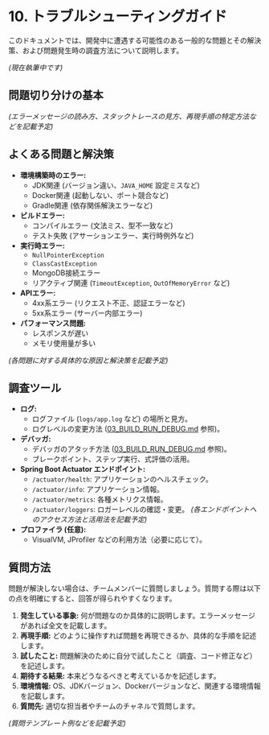 # 10. トラブルシューティングガイド

このドキュメントでは、開発中に遭遇する可能性のある一般的な問題とその解決策、および問題発生時の調査方法について説明します。

*(現在執筆中です)*

## 問題切り分けの基本

*(エラーメッセージの読み方、スタックトレースの見方、再現手順の特定方法などを記載予定)*

## よくある問題と解決策

*   **環境構築時のエラー:**
    *   JDK関連 (バージョン違い、`JAVA_HOME` 設定ミスなど)
    *   Docker関連 (起動しない、ポート競合など)
    *   Gradle関連 (依存関係解決エラーなど)
*   **ビルドエラー:**
    *   コンパイルエラー (文法ミス、型不一致など)
    *   テスト失敗 (アサーションエラー、実行時例外など)
*   **実行時エラー:**
    *   `NullPointerException`
    *   `ClassCastException`
    *   MongoDB接続エラー
    *   リアクティブ関連 (`TimeoutException`, `OutOfMemoryError` など)
*   **APIエラー:**
    *   4xx系エラー (リクエスト不正、認証エラーなど)
    *   5xx系エラー (サーバー内部エラー)
*   **パフォーマンス問題:**
    *   レスポンスが遅い
    *   メモリ使用量が多い

*(各問題に対する具体的な原因と解決策を記載予定)*

## 調査ツール

*   **ログ:**
    *   ログファイル (`logs/app.log` など) の場所と見方。
    *   ログレベルの変更方法 ([03_BUILD_RUN_DEBUG.md](./03_BUILD_RUN_DEBUG.md) 参照)。
*   **デバッガ:**
    *   デバッガのアタッチ方法 ([03_BUILD_RUN_DEBUG.md](./03_BUILD_RUN_DEBUG.md) 参照)。
    *   ブレークポイント、ステップ実行、式評価の活用。
*   **Spring Boot Actuator エンドポイント:**
    *   `/actuator/health`: アプリケーションのヘルスチェック。
    *   `/actuator/info`: アプリケーション情報。
    *   `/actuator/metrics`: 各種メトリクス情報。
    *   `/actuator/loggers`: ロガーレベルの確認・変更。
    *(各エンドポイントへのアクセス方法と活用法を記載予定)*
*   **プロファイラ (任意):**
    *   VisualVM, JProfiler などの利用方法（必要に応じて）。

## 質問方法

問題が解決しない場合は、チームメンバーに質問しましょう。質問する際は以下の点を明確にすると、回答が得られやすくなります。

1.  **発生している事象:** 何が問題なのか具体的に説明します。エラーメッセージがあれば全文を記載します。
2.  **再現手順:** どのように操作すれば問題を再現できるか、具体的な手順を記述します。
3.  **試したこと:** 問題解決のために自分で試したこと（調査、コード修正など）を記述します。
4.  **期待する結果:** 本来どうなるべきと考えているかを記述します。
5.  **環境情報:** OS、JDKバージョン、Dockerバージョンなど、関連する環境情報を記載します。
6.  **質問先:** 適切な担当者やチームのチャネルで質問します。

*(質問テンプレート例などを記載予定)*
